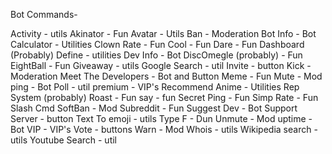 Bot Commands-

Activity - utils
Akinator - Fun
Avatar - Utils
Ban - Moderation
Bot Info - Bot
Calculator - Utilities
Clown Rate - Fun
Cool - Fun
Dare - Fun
Dashboard (Probably)
Define - utilities
Dev Info - Bot
DiscOmegle (probably) - Fun
EightBall - Fun
Giveaway - utils
Google Search - util
Invite - button
Kick - Moderation
Meet The Developers - Bot and Button
Meme - Fun
Mute - Mod
ping - Bot
Poll - util
premium - VIP's
Recommend Anime - Utilities
Rep System (probably)
Roast - Fun
say - fun
Secret Ping - Fun
Simp Rate - Fun
Slash Cmd
SoftBan - Mod
Subreddit - Fun
Suggest Dev - Bot
Support Server - button
Text To emoji - utils
Type F - Dun
Unmute - Mod
uptime - Bot
VIP - VIP's
Vote - buttons
Warn - Mod
Whois - utils
Wikipedia search - utils
Youtube Search - util
